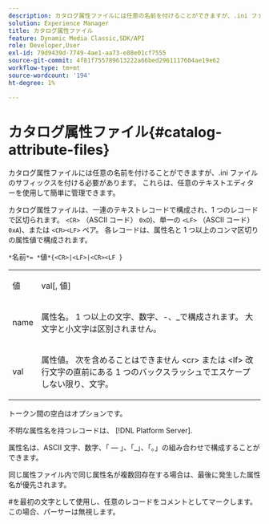 ```yaml
---
description: カタログ属性ファイルには任意の名前を付けることができますが、.ini ファイルのサフィックスを付ける必要があります。 これらは、任意のテキストエディターを使用して簡単に管理できます。
solution: Experience Manager
title: カタログ属性ファイル
feature: Dynamic Media Classic,SDK/API
role: Developer,User
exl-id: 79d9439d-7749-4ae1-aa73-e88e01cf7555
source-git-commit: 4f81f755789613222a66bed2961117604ae19e62
workflow-type: tm+mt
source-wordcount: '194'
ht-degree: 1%

---
```


# カタログ属性ファイル{#catalog-attribute-files}

カタログ属性ファイルには任意の名前を付けることができますが、.ini ファイルのサフィックスを付ける必要があります。 これらは、任意のテキストエディターを使用して簡単に管理できます。

カタログ属性ファイルは、一連のテキストレコードで構成され、1 つのレコードで区切られます。 `<CR>` （ASCII コード） `0xD`)、単一の `<LF>` （ASCII コード） `0xA`)、または `<CR><LF>` ペア。 各レコードは、属性名と 1 つ以上のコンマ区切りの属性値で構成されます。

`*`名前`*= *`値`*{<CR>|<LF>|<CR><LF }`

<table id="simpletable_0F879121670046AE9414298725961303"> 
 <tr class="strow"> 
  <td class="stentry"> <p><span class="varname"> 値</span> </p> </td> 
  <td class="stentry"> <p><span class="codeph"> <span class="varname"> val</span>[,<span class="varname"> 値</span>]</span> </p> </td> 
 </tr> 
 <tr class="strow"> 
  <td class="stentry"> <p><span class="varname"> name</span> </p> </td> 
  <td class="stentry"> <p>属性名。 1 つ以上の文字、数字、-、_で構成されます。 大文字と小文字は区別されません。 </p></td> 
 </tr> 
 <tr class="strow"> 
  <td class="stentry"> <p><span class="varname"> val</span> </p></td> 
  <td class="stentry"> <p>属性値。 次を含めることはできません <span class="codeph"> &lt;cr&gt;</span> または <span class="codeph"> &lt;lf&gt;</span> 改行文字の直前にある 1 つのバックスラッシュでエスケープしない限り、文字。 </p></td> 
 </tr> 
</table>

トークン間の空白はオプションです。

不明な属性名を持つレコードは、 [!DNL Platform Server].

属性名は、ASCII 文字、数字、「 — 」、「_」、「。」の組み合わせで構成することができます。

同じ属性ファイル内で同じ属性名が複数回存在する場合は、最後に発生した属性名が優先されます。

#を最初の文字として使用し、任意のレコードをコメントとしてマークします。この場合、パーサーは無視します。
